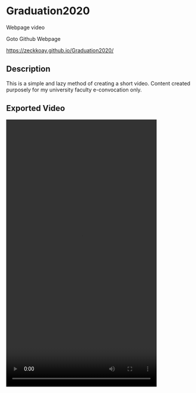 # Graduation2020
Webpage video

Goto Github Webpage 

https://zeckkoay.github.io/Graduation2020/


## Description

This is a simple and lazy method of creating a short video. Content created purposely for my university faculty e-convocation only.


## Exported Video

<video width="405px" height="720px"><source src="https://raw.githubusercontent.com/zeckkoay/Graduation2020/master/resources/videos/2020-08-13%2007-21-20_x264_mb.mp4" type="video/mp4">Your browser does not support the &lt;video> tag. Please [Download](https://raw.githubusercontent.com/zeckkoay/Graduation2020/master/resources/videos/2020-08-13%2007-21-20_x264_mb.mp4) and watch locally.</video>
